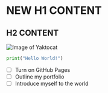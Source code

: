  # NEW H1 CONTENT
 ## H2 CONTENT
![Image of Yaktocat](https://octodex.github.com/images/yaktocat.png)


``` Python
print("Hello World!")
```

- [ ] Turn on GitHub Pages
- [ ] Outline my portfolio
- [ ] Introduce myself to the world
